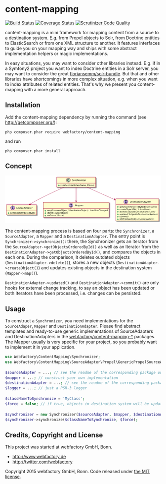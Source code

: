 content-mapping
===============

[![Build Status](https://travis-ci.org/webfactory/content-mapping.svg?branch=master)](https://travis-ci.org/webfactory/content-mapping)
[![Coverage Status](https://coveralls.io/repos/webfactory/content-mapping/badge.svg?branch=master&service=github)](https://coveralls.io/github/webfactory/content-mapping?branch=master)
[![Scrutinizer Code Quality](https://scrutinizer-ci.com/g/webfactory/content-mapping/badges/quality-score.png?b=master)](https://scrutinizer-ci.com/g/webfactory/content-mapping/?branch=master)

content-mapping is a mini framework for mapping content from a source to a destination system. E.g. from Propel objects
to Solr, from Doctrine entities to ElasticSearch or from one XML structure to another. It features interfaces to guide
you on your mapping way and ships with some abstract implementation helpers or magic implementations.

In easy situations, you may want to consider other libraries instead. E.g. if in a Symfony2 project you want to index
Doctrine entities in a Solr server, you may want to consider the great [floriansemm/solr-bundle](/floriansemm/SolrBundle).
But that and other libraries have shortcomings in more complex situation, e.g. when you want to index attributes of
related entities. That's why we present you content-mapping with a more general approach.


Installation
------------

Add the content-mapping dependency by running the command (see http://getcomposer.org/):

    php composer.phar require webfactory/content-mapping

and run

    php composer.phar install

Concept
-------

![Class diagram](doc/class-diagram.png)

The content-mapping process is based on four parts: the `Synchronizer`, a ``SourceAdapter``, a ``Mapper`` and a
``DestinationAdapter``. The entry point is ``Synchronizer->synchronize()``: there, the Synchronizer gets an Iterator
from the ``SourceAdapter->getObjectsOrderedById()`` as well as an Iterator from the
``DestinationAdapter->getObjectsOrderedById()``, and compares the objects in each one. During the comparison, it deletes
outdated objects (``DestinationAdapter->delete()``), stores a new objects (``DestinationAdapter->createObject()``) and
updates existing objects in the destination system (``Mapper->map()``).
 
``DestinationAdapter->updated()`` and ``DestinationAdapter->commit()`` are only hooks for external change tracking, to
say an object has been updated or both Iterators have been processed, i.e. changes can be persisted.


Usage
-----

To construct a ``Synchronizer``, you need implementations for the ``SourceAdaper``, ``Mapper`` and
``DestinationAdapter``. Please find abstract templates and ready-to-use generic implementations of SourceAdapters and
DestinationAdapters in the [webfactory/content-mapping-*](https://github.com/search?q=webfactory%2Fcontent-mapping)
packages. The Mapper usually is very specific for your project, so you probably want to implement it in your
application.

```php
use Webfactory\ContentMapping\Synchronizer;
use Webfactory\ContentMapping\SourceAdapter\Propel\GenericPropelSourceAdapter;

$sourceAdapter = ...; // see the readme of the corresponding package on how to construct it
$mapper = ...; // construct your own implementation
$destinationAdapter = ...; // see the readme of the corresponding package on how to construct it
$logger = ...; // just a PSR-3 logger

$classNameToSynchronize = 'MyClass';
$force = false; // if true, objects in destination system will be updated even if no changes are detected

$synchronizer = new Synchronizer($sourceAdapter, $mapper, $destinationAdapter, $logger);
$synchronizer->synchronize($classNameToSynchronize, $force);
```


Credits, Copyright and License
------------------------------

This project was started at webfactory GmbH, Bonn.

- <http://www.webfactory.de>
- <http://twitter.com/webfactory>

Copyright 2015 webfactory GmbH, Bonn. Code released under [the MIT license](LICENSE).
